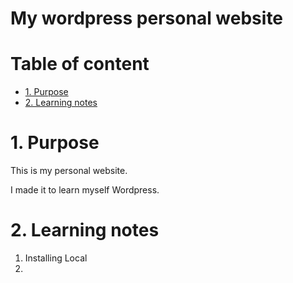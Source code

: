 # My wordpress personal website <!-- omit in toc -->

# Table of content <!-- omit in toc -->

- [1. Purpose](#1-purpose)
- [2. Learning notes](#2-learning-notes)


# 1. Purpose

This is my personal website.

I made it to learn myself Wordpress.

# 2. Learning notes

1. Installing Local
2. 

